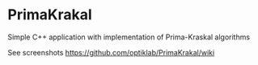 PrimaKrakal
===========

Simple C++ application with implementation of Prima-Kraskal algorithms

See screenshots https://github.com/optiklab/PrimaKrakal/wiki
